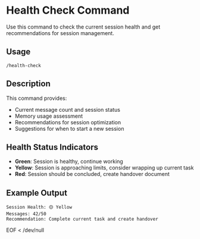 # Health Check Command

Use this command to check the current session health and get recommendations for session management.

## Usage

```
/health-check
```

## Description

This command provides:

- Current message count and session status
- Memory usage assessment
- Recommendations for session optimization
- Suggestions for when to start a new session

## Health Status Indicators

- **Green**: Session is healthy, continue working
- **Yellow**: Session is approaching limits, consider wrapping up current task
- **Red**: Session should be concluded, create handover document

## Example Output

```
Session Health: 🟡 Yellow
Messages: 42/50
Recommendation: Complete current task and create handover
```
EOF < /dev/null